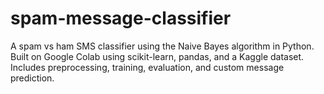 # spam-message-classifier
A spam vs ham SMS classifier using the Naive Bayes algorithm in Python. Built on Google Colab using scikit-learn, pandas, and a Kaggle dataset. Includes preprocessing, training, evaluation, and custom message prediction.
